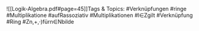 
![[Logik-Algebra.pdf#page=45]]Tags & Topics:
   #Verknüpfungen
   #ringe
   #Multiplikatione
   #aufRassoziativ
   #Multiplikationen
   #l∈Zgilt
   #Verknüpfung
   #Ring
   #Zn,+,·)fürn∈Nbilde